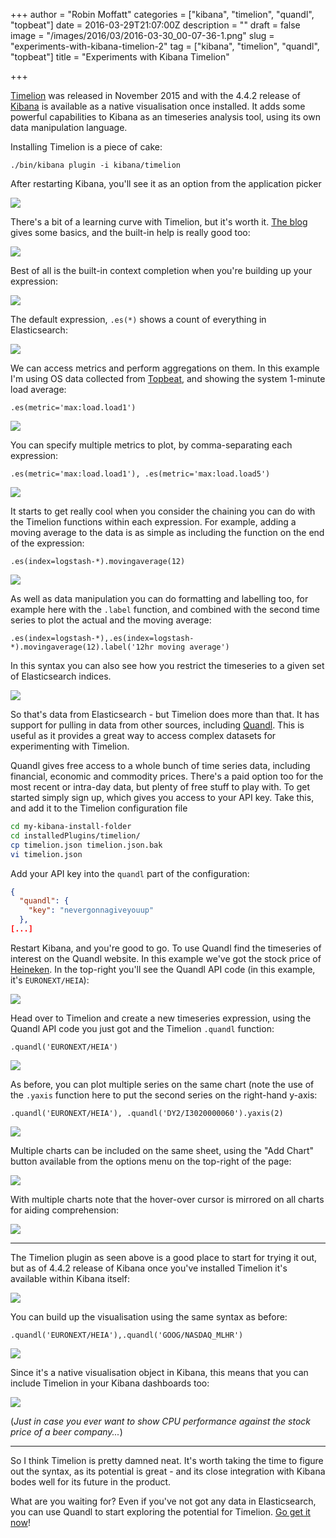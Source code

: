 +++
author = "Robin Moffatt"
categories = ["kibana", "timelion", "quandl", "topbeat"]
date = 2016-03-29T21:07:00Z
description = ""
draft = false
image = "/images/2016/03/2016-03-30_00-07-36-1.png"
slug = "experiments-with-kibana-timelion-2"
tag = ["kibana", "timelion", "quandl", "topbeat"]
title = "Experiments with Kibana Timelion"

+++

[Timelion](https://www.elastic.co/blog/timelion-timeline) was released in November 2015 and with the 4.4.2 release of [Kibana](https://www.elastic.co/products/kibana) is available as a native visualisation once installed. It adds some powerful capabilities to Kibana as an timeseries analysis tool, using its own data manipulation language. 

Installing Timelion is a piece of cake: 

    ./bin/kibana plugin -i kibana/timelion

After restarting Kibana, you'll see it as an option from the application picker 

![](/images/2016/03/2016-03-29_23-13-49.png)

There's a bit of a learning curve with Timelion, but it's worth it. [The blog](https://www.elastic.co/blog/timelion-timeline) gives some basics, and the built-in help is really good too: 

![](/images/2016/03/2016-03-29_23-12-28-1.png)

Best of all is the built-in context completion when you're building up your expression:

![](/images/2016/03/2016-03-29_23-16-18.png)

The default expression, `.es(*)` shows a count of everything in Elasticsearch: 

![](/images/2016/03/2016-03-29_23-31-40.png)

We can access metrics and perform aggregations on them. In this example I'm using OS data collected from [Topbeat](https://www.elastic.co/products/beats/topbeat), and showing the system 1-minute load average: 

    .es(metric='max:load.load1')

![](/images/2016/03/2016-03-29_23-37-23.png)

You can specify multiple metrics to plot, by comma-separating each expression: 

    .es(metric='max:load.load1'), .es(metric='max:load.load5')

![](/images/2016/03/2016-03-29_23-39-53.png)

It starts to get really cool when you consider the chaining you can do with the Timelion functions within each expression. For example, adding a moving average to the data is as simple as including the function on the end of the expression: 

    .es(index=logstash-*).movingaverage(12)

![](/images/2016/03/2016-03-29_23-43-44.png)

As well as data manipulation you can do formatting and labelling too, for example here with the `.label` function, and combined with the second time series to plot the actual and the moving average: 

    .es(index=logstash-*),.es(index=logstash-*).movingaverage(12).label('12hr moving average')

In this syntax you can also see how you restrict the timeseries to a given set of Elasticsearch indices. 

![](/images/2016/03/2016-03-29_23-45-18.png)

So that's data from Elasticsearch - but Timelion does more than that. It has support for pulling in data from other sources, including [Quandl](https://www.quandl.com/). This is useful as it provides a great way to access complex datasets for experimenting with Timelion. 

Quandl gives free access to a whole bunch of time series data, including financial, economic and commodity prices. There's a paid option too for the most recent or intra-day data, but plenty of free stuff to play with. To get started simply sign up, which gives you access to your API key. Take this, and add it to the Timelion configuration file

```bash
cd my-kibana-install-folder
cd installedPlugins/timelion/
cp timelion.json timelion.json.bak
vi timelion.json
```

Add your API key into the `quandl` part of the configuration: 

```json
{
  "quandl": {
    "key": "nevergonnagiveyouup"
  },
[...]
```

Restart Kibana, and you're good to go. To use Quandl find the timeseries of interest on the Quandl website. In this example we've got the stock price of [Heineken](https://www.quandl.com/data/EURONEXT/HEIA). In the top-right you'll see the Quandl API code (in this example, it's `EURONEXT/HEIA`): 

![](/images/2016/03/2016-03-30_00-00-13.png)

Head over to Timelion and create a new timeseries expression, using the Quandl API code you just got and the Timelion `.quandl` function: 

    .quandl('EURONEXT/HEIA')

![](/images/2016/03/2016-03-30_00-03-25.png)

As before, you can plot multiple series on the same chart (note the use of the `.yaxis` function here to put the second series on the right-hand y-axis: 

    .quandl('EURONEXT/HEIA'), .quandl('DY2/I3020000060').yaxis(2)

![](/images/2016/03/2016-03-30_00-07-36.png)

Multiple charts can be included on the same sheet, using the "Add Chart" button available from the options menu on the top-right of the page: 

![](/images/2016/03/2016-03-30_00-08-28-1.png)

With multiple charts note that the hover-over cursor is mirrored on all charts for aiding comprehension:

![](/images/2016/03/timelion01.gif)

---

The Timelion plugin as seen above is a good place to start for trying it out, but as of 4.4.2 release of Kibana once you've installed Timelion it's available within Kibana itself: 

![](/images/2016/03/2016-03-30_00-22-33.png)

You can build up the visualisation using the same syntax as before: 

    .quandl('EURONEXT/HEIA'),.quandl('GOOG/NASDAQ_MLHR')

![](/images/2016/03/2016-03-30_00-23-18-1.png)

Since it's a native visualisation object in Kibana, this means that you can include Timelion in your Kibana dashboards too: 

![](/images/2016/03/2016-03-30_00-26-39-1.png)

(_Just in case you ever want to show CPU performance against the stock price of a beer company..._)

---

So I think Timelion is pretty damned neat. It's worth taking the time to figure out the syntax, as its potential is great - and its close integration with Kibana bodes well for its future in the product. 

What are you waiting for? Even if you've not got any data in Elasticsearch, you can use Quandl to start exploring the potential for Timelion. [Go get it now](https://www.elastic.co/blog/timelion-timeline)!
